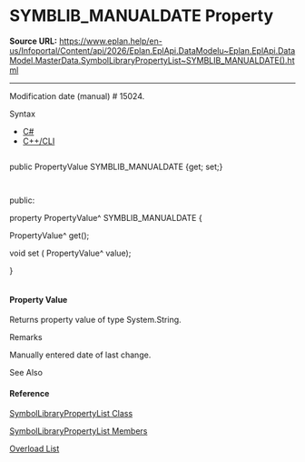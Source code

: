 # SYMBLIB_MANUALDATE Property

**Source URL:** https://www.eplan.help/en-us/Infoportal/Content/api/2026/Eplan.EplApi.DataModelu~Eplan.EplApi.DataModel.MasterData.SymbolLibraryPropertyList~SYMBLIB_MANUALDATE().html

---

Modification date (manual) # 15024.

Syntax

- [C#](#i-syntax-CS)
- [C++/CLI](#i-syntax-CPP2005)

```
```
public PropertyValue SYMBLIB_MANUALDATE {get; set;}
```
```

```
```
public:
property PropertyValue^ SYMBLIB_MANUALDATE {
   PropertyValue^ get();
   void set (    PropertyValue^ value);
}
```
```

#### Property Value

Returns property value of type System.String.

Remarks

Manually entered date of last change.



See Also

#### Reference

[SymbolLibraryPropertyList Class](Eplan.EplApi.DataModelu~Eplan.EplApi.DataModel.MasterData.SymbolLibraryPropertyList.html)
  
[SymbolLibraryPropertyList Members](Eplan.EplApi.DataModelu~Eplan.EplApi.DataModel.MasterData.SymbolLibraryPropertyList_members.html)
  
[Overload List](Eplan.EplApi.DataModelu~Eplan.EplApi.DataModel.MasterData.SymbolLibraryPropertyList~SYMBLIB_MANUALDATE.html)